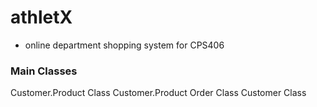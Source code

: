# athletX
- online department shopping system for CPS406

<h3> Main Classes </h3>

Customer.Product Class
Customer.Product Order Class
Customer Class

